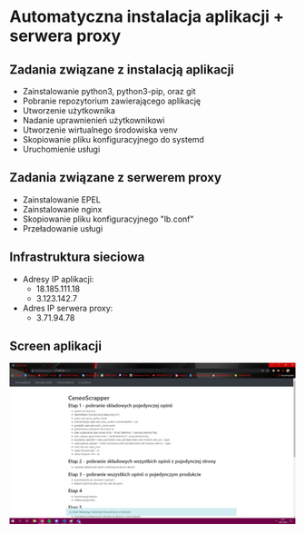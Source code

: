 # Automatyczna instalacja aplikacji + serwera proxy
## Zadania związane z instalacją aplikacji
- Zainstalowanie python3, python3-pip, oraz git
- Pobranie repozytorium zawierającego aplikację
- Utworzenie użytkownika
- Nadanie uprawnienień użytkownikowi
- Utworzenie wirtualnego środowiska venv
- Skopiowanie pliku konfiguracyjnego do systemd
- Uruchomienie usługi
## Zadania związane z serwerem proxy
- Zainstalowanie EPEL
- Zainstalowanie nginx
- Skopiowanie pliku konfiguracyjnego "lb.conf"
- Przeładowanie usługi
## Infrastruktura sieciowa
- Adresy IP aplikacji:
    - 18.185.111.18
    - 3.123.142.7
- Adres IP serwera proxy:
    - 3.71.94.78
## Screen aplikacji
![](adsk2_.jpg)
